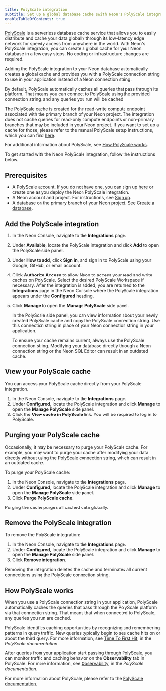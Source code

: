 ```yaml
---
title: PolyScale integration
subtitle: Set up a global database cache swith Neon's PolyScale integration
enableTableOfContents: true
---
```


[PolyScale](https://docs.polyscale.ai/) is a serverless database cache service that allows you to easily distribute and cache your data globally through its low-latency edge network for speedy access from anywhere in the world. With Neon's PolyScale integration, you can create a global cache for your Neon database in a few easy steps. No coding or infrastructure changes are required. 

Adding the PolyScale integration to your Neon database automatically creates a global cache and provides you with a PolyScale connection string to use in your application instead of a Neon connection string.

By default, PolyScale automatically caches all queries that pass through its platform. That means you can connect to PolyScale using the provided connection string, and any queries you run will be cached.

The PolyScale cache is created for the read-write compute endpoint associated with the primary branch of your Neon project. The integration does not cache queries for read-only compute endpoints or non-primary branches that may be included in your Neon project. If you want to set up a cache for those, please refer to the manual PolyScale setup instructions, which you can find [here](/docs/guides/polyscale).

For additional information about PolyScale, see [How PolyScale works](#how-polyscale-works).

To get started with the Neon PolyScale integration, follow the instructions below.

## Prerequisites

- A PolyScale account. If you do not have one, you can sign up [here](https://app.polyscale.ai/signup) or create one as you deploy the Neon PolyScale integration.
- A Neon account and project. For instructions, see [Sign up](/docs/get-started-with-neon/signing-up).
- A database on the primary branch of your Neon project. See [Create a database](/docs/manage/databases#create-a-database).

## Add the PolyScale integration

1. In the Neon Console, navigate to the **Integrations** page.
2. Under **Available**, locate the PolyScale integration and click **Add** to open the PolyScale side panel.
2. Under **How to add**, click **Sign in**, and sign in to PolyScale using your Google, GitHub, or email account.
3. Click **Authorize Access** to allow Neon to access your read and write caches on PolyScale. Select the desired PolyScale Workspace if necessary. After the integration is added, you are returned to the **Integrations** page in the Neon Console where the PolyScale integration appears under the **Configured** heading.
4. Click **Manage** to open the **Manage PolyScale** side panel.  

    In the PolyScale side panel, you can view information about your newly created PolyScale cache and copy the PolyScale connection string. Use this connection string in place of your Neon connection string in your application.
    
    <Admonition type="note">
    To ensure your cache remains current, always use the PolyScale connection string. Modifying your database directly through a Neon connection string or the Neon SQL Editor can result in an outdated cache.
    </Admonition>

## View your PolyScale cache

You can access your PolyScale cache directly from your PolyScale integration.

1. In the Neon Console, navigate to the **Integrations** page.
2. Under **Configured**, locate the PolyScale integration and click **Manage** to open the **Manage PolyScale** side panel.
3. Click the **View cache in PolyScale** link. You will be required to log in to PolyScale.

## Purging your PolyScale cache

Occasionally, it may be necessary to purge your PolyScale cache. For example, you may want to purge your cache after modifying your data directly without using the PolyScale connection string, which can result in an outdated cache.

To purge your PolyScale cache:

1. In the Neon Console, navigate to the **Integrations** page.
2. Under **Configured**, locate the PolyScale integration and click **Manage** to open the **Manage PolyScale** side panel.
3. Click **Purge PolyScale cache**.

Purging the cache purges all cached data globally.

## Remove the PolyScale integration

To remove the PolyScale integration:

1. In the Neon Console, navigate to the **Integrations** page.
2. Under **Configured**, locate the PolyScale integration and click **Manage** to open the **Manage PolyScale** side panel.
3. Click **Remove integration**.

Removing the integration deletes the cache and terminates all current connections using the PolyScale connection string.

## How PolyScale works

When you use a PolyScale connection string in your application, PolyScale automatically caches the queries that pass through the PolyScale platform via that connection string. That means that when connected to PolyScale, any queries you run are cached.

PolyScale identifies caching opportunities by recognizing and remembering patterns in query traffic. New queries typically begin to see cache hits on or about the third query. For more information, see [Time To First Hit](https://docs.polyscale.ai/how-does-it-work/#time-to-first-hit-ttfh), in the _PolyScale documentation_.

After queries from your application start passing through PolyScale, you can monitor traffic and caching behavior on the **Observability** tab in PolyScale. For more information, see [Observability](https://docs.polyscale.ai/database-observability/), in the _PolyScale documentation_.


For more information about PolyScale, please refer to the [PolyScale documentation](https://docs.polyscale.ai/).

<NeedHelp/>